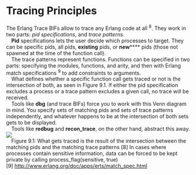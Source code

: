# Tracing Principles
The Erlang Trace BIFs allow to trace any Erlang code at all <sup>8</sup>. They work in two parts: *pid
specifications*, and *trace patterns*.
<br>&emsp;**Pid** specifications lets the user decide which processes to target. They can be specific
pids, all pids, **existing** pids, or **new****** pids (those not spawned at the time of the function
call).
<br>&emsp;The trace patterns represent functions. Functions can be specified in two parts: specifying the modules, functions, and arity, and then with Erlang match specifications <sup>9</sup> to add
constraints to arguments.
<br>&emsp;What defines whether a specific function call gets traced or not is the intersection of
both, as seen in Figure 9.1.
If either the pid specification excludes a process or a trace pattern excludes a given call,
no trace will be received.
<br>&emsp;Tools like **dbg** (and trace BIFs) force you to work with this Venn diagram in mind.
You specify sets of matching pids and sets of trace patterns independently, and whatever
happens to be at the intersection of both sets gets to be displayed.
<br>&emsp;Tools like **redbug** and **recon_trace**, on the other hand, abstract this away.
![](http://erlang-in-anger.qiniudn.com/chapter9_1.png)
<br>&emsp;Figure 9.1: What gets traced is the result of the intersection between the matching pids
and the matching trace patterns
[8] In cases where processes contain sensitive information, data can be forced to be kept private by calling
process_flag(sensitive, true)<br>
[9] http://www.erlang.org/doc/apps/erts/match_spec.html<br>
